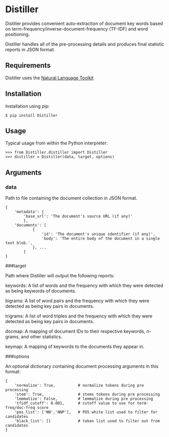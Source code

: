 Distiller
=========

Distiller provides convenient auto-extraction of document key words
based on term-frequency/inverse-document-frequency (TF-IDF) and word
positioning.

Distiller handles all of the pre-processing details and produces final
statistic reports in JSON format.


Requirements
------------

Distiller uses the [Natural Language Toolkit](http://www.nltk.org/)


Installation
------------

Installation using pip:

    $ pip install Distiller


Usage
-----

Typical usage from within the Python interpreter:

    >>> from Distiller.distiller import Distiller
    >>> distiller = Distiller(data, target, options)


Arguments
---------

### data

Path to file containing the document collection in JSON format.

    {
        'metadata': {
            'base_url': 'The document's source URL (if any)'
            },
        'documents': [
                {
                    'id': 'The document's unique identifier (if any)',
                    'body': 'The entire body of the document in a single text blob.',
                }, ...
            ]
    }

###target

Path where Distiller will output the following reports:

keywords: A list of words and the frequency with which they were detected as being keywords of documents.

bigrams: A list of word pairs and the frequency with which they were detected as being key pairs in documents.

trigrams: A list of word triples and the frequency with which they were detected as being key pairs in documents.

docmap: A mapping of document IDs to their respective keywords, n-grams, and other statistics.

keymap: A mapping of keywords to the documents they appear in.


###options

An optional dictionary containing document processing arguments in this format:

    {
        'normalize': True,          # normalize tokens during pre processing
        'stem': True,               # stems tokens during pre processing
        'lemmatize': False,         # lemmatize during pre processing
        'tfidf_cutoff': 0.001,      # cutoff value to use for term-freq/doc-freq score
        'pos_list': ['NN','NNP'],   # POS white list used to filter for candidates
        'black_list': []            # token list used to filter out from candidates
    }

